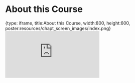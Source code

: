 # About this Course
 
{type: iframe, title:About this Course, width:800, height:600, poster:resources/chapt_screen_images/index.png}
![](https://jhudatascience.org/OTTR_Template/no_toc/index.html)
 

 

